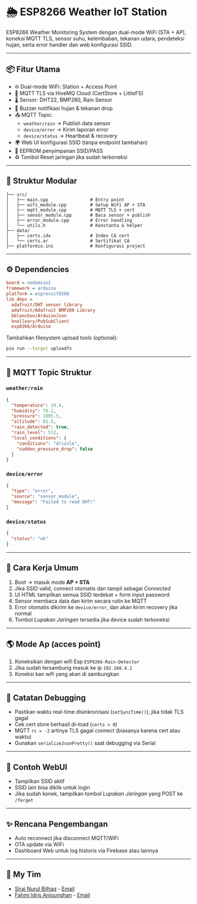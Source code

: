 # 🌦️ ESP8266 Weather IoT Station

ESP8266 Weather Monitoring System dengan dual-mode WiFi (STA + AP), koneksi MQTT TLS, sensor suhu, kelembaban, tekanan udara, pendeteksi hujan, serta error handler dan web konfigurasi SSID.

---

## 📦 Fitur Utama

- 🌐 Dual-mode WiFi: Station + Access Point
- 🔐 MQTT TLS via HiveMQ Cloud (CertStore + LittleFS)
- 🌡️ Sensor: DHT22, BMP280, Rain Sensor
- 🔔 Buzzer notifikasi hujan & tekanan drop
- 📤 MQTT Topic:
  - `weather/rain` → Publish data sensor
  - `device/error` → Kirim laporan error
  - `device/status` → Heartbeat & recovery
- 🌍 Web UI konfigurasi SSID (tanpa endpoint tambahan)
- 🔄 EEPROM penyimpanan SSID/PASS
- ♻️ Tombol Reset jaringan jika sudah terkoneksi

---

## 📁 Struktur Modular

```
├── src/
│   ├── main.cpp                # Entry point
│   ├── wifi_module.cpp         # Setup WiFi AP + STA
│   ├── mqtt_module.cpp         # MQTT TLS + cert
│   ├── sensor_module.cpp       # Baca sensor + publish
│   ├── error_module.cpp        # Error handling
│   └── utils.h                 # Konstanta & helper
├── data/
│   ├── certs.idx               # Index CA cert
│   └── certs.ar                # Sertifikat CA
├── platformio.ini              # Konfigurasi project
```

---

## ⚙️ Dependencies

```ini
board = nodemcuv2
framework = arduino
platform = espressif8266
lib_deps =
  adafruit/DHT sensor library
  adafruit/Adafruit BMP280 Library
  bblanchon/ArduinoJson
  knolleary/PubSubClient
  esp8266/Arduino
```

Tambahkan filesystem upload tools (optional):
```bash
pio run --target uploadfs
```

---

## 🧪 MQTT Topic Struktur

### `weather/rain`
```json
{
  "temperature": 29.4,
  "humidity": 70.2,
  "pressure": 1005.5,
  "altitude": 61.5,
  "rain_detected": true,
  "rain_level": 512,
  "local_conditions": {
    "conditions": "drizzle",
    "sudden_pressure_drop": false
  }
}
```

### `device/error`
```json
{
  "type": "error",
  "source": "sensor_module",
  "message": "Failed to read DHT!"
}
```

### `device/status`
```json
{
  "status": "ok"
}
```

---

## 🧠 Cara Kerja Umum

1. Boot → masuk mode **AP + STA**
2. Jika SSID valid, connect otomatis dan tampil sebagai *Connected*
3. UI HTML tampilkan semua SSID terdekat + form input password
4. Sensor membaca data dan kirim secara rutin ke MQTT
5. Error otomatis dikirim ke `device/error`, dan akan kirim recovery jika normal
6. Tombol *Lupakan Jaringan* tersedia jika device sudah terkoneksi

---

## 🌎 Mode Ap (acces point)
1. Koneksikan dengan wifi Esp ```ESP8266-Rain-Detector```
2. Jika sudah tersambung masuk ke ip ```192.168.4.1```
3. Koneksi kan wifi yang akan di sambungkan

---

## 📌 Catatan Debugging

- Pastikan waktu real-time disinkronisasi (`setSyncTime()`), jika tidak TLS gagal
- Cek cert store berhasil di-load (`certs > 0`)
- MQTT `rc = -2` artinya TLS gagal connect (biasanya karena cert atau waktu)
- Gunakan `serializeJsonPretty()` saat debugging via Serial

---

## 🧼 Contoh WebUI

- Tampilkan SSID aktif
- SSID lain bisa diklik untuk login
- Jika sudah konek, tampilkan tombol *Lupakan Jaringan* yang POST ke `/forget`

---

## ✨ Rencana Pengembangan

- Auto reconnect jika disconnect MQTT/WiFi
- OTA update via WiFi
- Dashboard Web untuk log historis via Firebase atau lainnya

---

## 👥 My Tim
- [Siraj Nurul Bilhaq](https://github.com/Qw3rty101) - [Email](siraj.nurul@gmail.com)
- [Fahmi Idris Anjounghan](https://github.com/Qw3rty101) - [Email](idrisanjounghan313@gmail.com)